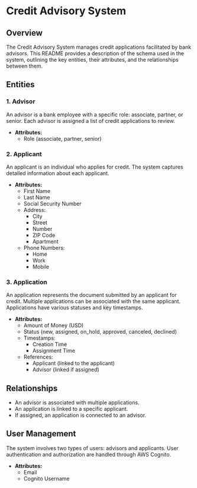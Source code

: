 # Credit Advisory System

## Overview

The Credit Advisory System manages credit applications facilitated by bank advisors. This README provides a description of the schema used in the system, outlining the key entities, their attributes, and the relationships between them.

## Entities

### 1. Advisor

An advisor is a bank employee with a specific role: associate, partner, or senior. Each advisor is assigned a list of credit applications to review.

- **Attributes:**
    - Role (associate, partner, senior)

### 2. Applicant

An applicant is an individual who applies for credit. The system captures detailed information about each applicant.

- **Attributes:**
    - First Name
    - Last Name
    - Social Security Number
    - Address:
        - City
        - Street
        - Number
        - ZIP Code
        - Apartment
    - Phone Numbers:
        - Home
        - Work
        - Mobile

### 3. Application

An application represents the document submitted by an applicant for credit. Multiple applications can be associated with the same applicant. Applications have various statuses and key timestamps.

- **Attributes:**
    - Amount of Money (USD)
    - Status (new, assigned, on_hold, approved, canceled, declined)
    - Timestamps:
        - Creation Time
        - Assignment Time
    - References:
        - Applicant (linked to the applicant)
        - Advisor (linked if assigned)

## Relationships

- An advisor is associated with multiple applications.
- An application is linked to a specific applicant.
- If assigned, an application is connected to an advisor.

## User Management

The system involves two types of users: advisors and applicants. User authentication and authorization are handled through AWS Cognito.

- **Attributes:**
    - Email
    - Cognito Username
